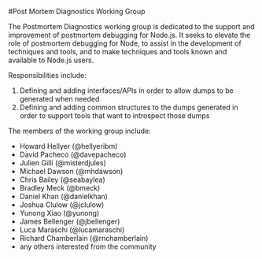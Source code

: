 #Post Mortem Diagnostics Working Group

The Postmortem Diagnostics working group is dedicated to the support and improvement of postmortem debugging for Node.js. It seeks to elevate the role of postmortem debugging for Node, to assist in the development of techniques and tools, and to make techniques and tools known and available to Node.js users.

Responsibilities include:

1. Defining and adding interfaces/APIs in order to allow dumps to be generated when needed
2. Defining and adding common structures to the dumps generated in order to support tools that want to introspect those dumps

The members of the working group include:

  + Howard Hellyer (@hellyeribm)
  + David Pacheco (@davepacheco)
  + Julien Gilli (@misterdjules)
  + Michael Dawson (@mhdawson)
  + Chris Bailey (@seabaylea)
  + Bradley Meck (@bmeck)
  + Daniel Khan (@danielkhan)
  + Joshua Clulow (@jclulow)
  + Yunong Xiao (@yunong)
  + James Bellenger (@jbellenger)
  + Luca Maraschi (@lucamaraschi)
  + Richard Chamberlain (@rnchamberlain)
  + any others interested from the community

